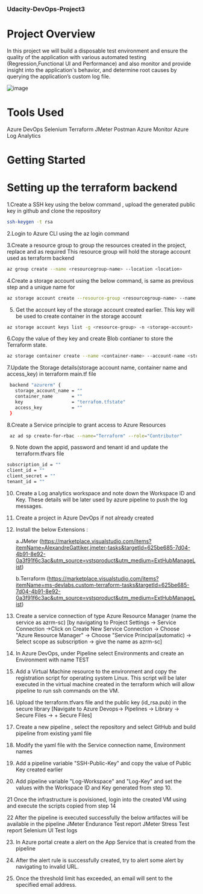 ### Udacity-DevOps-Project3

# Project Overview

In this project we will build a disposable test environment and ensure the quality of the application with various automated testing (Regression,Functional UI and Performance) and also  monitor and provide insight into the application's behavior, and determine root causes by querying the application’s custom log file.

![image](https://user-images.githubusercontent.com/24310615/124194544-af074f80-dac0-11eb-86ab-5d1171347c61.png)

# Tools Used 

Azure DevOps
Selenium
Terraform
JMeter
Postman
Azure Monitor
Azure Log Analytics

# Getting Started

# Setting up the terraform backend

1.Create a SSH key using the below command , upload the generated public key in github and clone the repository 
  ```sh
  ssh-keygen -t rsa
  ```

2.Login to Azure CLI using the az login command

3.Create a resource group to group the resources created in the project, replace <resourcegroup-name> and <location> as required
This resource group will hold the storage account used as terraform backend
 
```sh
az group create --name <resourcegroup-name> --location <location>
```

4.Create a storage account using the below command, <resourcegroup-name> is same as previous step and a unique name for <storage-account>
 
```sh
az storage account create --resource-group <resourcegroup-name> --name <storage-account> --sku Standard_LRS
``` 
 5. Get the account key of the storage account created earlier. This key will be used to create container in the storage account

```sh
az storage account keys list -g <resource-group> -n <storage-account>
```
 
6.Copy the value of they key and create Blob contianer to store the Terraform state. 
```sh
az storage container create --name <container-name> --account-name <storage-account> --account-key <account-key>
```

 
7.Update the Storage details(storage account name, container name and access_key) in terraform main.tf file

 ```sh
  backend "azurerm" {
    storage_account_name = ""
    container_name       = ""
    key                  = "terrafom.tfstate"
    access_key           = ""
  }
 ```
 
8.Create a Service principle to grant access to Azure Resources
```sh
 az ad sp create-for-rbac --name="Terraform" --role="Contributor" 
```
 
9. Note down the appid, password and tenant id and update the terraform.tfvars file
```sh
subscription_id = ""
client_id = ""
client_secret = ""
tenant_id = ""
 ```
  
 10. Create a Log analytics workspace and note down the Workspace ID and Key. These details will be later used by azure pipeline to push the log messages.
  
 11. Create a project in Azure DevOps if not already created
 
 12. Install the below Extensions :

      a.JMeter (https://marketplace.visualstudio.com/items?itemName=AlexandreGattiker.jmeter-tasks&targetId=625be685-7d04-4b91-8e92-0a3f91f6c3ac&utm_source=vstsproduct&utm_medium=ExtHubManageList)

      b.Terraform (https://marketplace.visualstudio.com/items?itemName=ms-devlabs.custom-terraform-tasks&targetId=625be685-7d04-4b91-8e92-0a3f91f6c3ac&utm_source=vstsproduct&utm_medium=ExtHubManageList)

 
 13. Create a service connection of type Azure Resource Manager (name the service as azrm-sc) [by navigating to Project Settings -> Service Connection ->Click on Create New Service Connection -> Choose "Azure Resource Manager" -> Choose "Service Principal(automatic) -> Select scope as subscription -> give the name as azrm-sc]
 
 14. In Azure DevOps, under Pipeline select Environments and create an Environment with name TEST
 
 15. Add a Virtual Machine resource to the environment and copy the registration script for operating system Linux. 
     This script will be later executed in the virtual machine created in the terraform which will allow pipeline to run ssh commands on the VM.
 
 
 16. Upload the terraform.tfvars file and the public key (id_rsa.pub) in the secure library
     [Navigate to Azure Devops-> Pipelines -> Library -> Secure Files -> + Secure Files]
 
 17. Create a new pipeline , select the repository and select GitHub and build pipeline from existing yaml file
 
 18. Modify the yaml file with the Service connection name, Environment names
 
 19. Add a pipeline variable "SSH-Public-Key" and copy the value of Public Key created earlier
  
 20. Add pipeline variable "Log-Workspace" and "Log-Key" and set the values with the Workspace ID and Key generated from step 10.
 
 21 Once the infrastructure is povisioned, login into the created VM using and execute the scripts copied from step 14
 
 22 After the pipeline is executed successfully the below artifactes will be available in the pipeline
    JMeter Endurance Test report
    JMeter Stress Test report
    Selenium UI Test logs
  
 23. In Azure portal create a alert on the App Service that is created from the pipeline
     
 24. After the alert rule is successfully created, try to alert some alert by navigating to invalid URL. 
 
 25. Once the threshold limit has exceeded, an email will sent to the specified email address.
